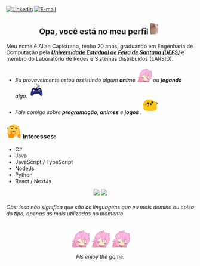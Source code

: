 [![Linkedin](https://img.shields.io/badge/allancapistrano-blue?logo=linkedin)](https://www.linkedin.com/in/allancapistrano/) 
[![E-mail](https://img.shields.io/badge/asantos@ecomp.uefs.br-red?logo=gmail&logoColor=white)](https://mail.google.com/mail/u/0/?view=cm&fs=1&tf=1&source=mailto&to=asantos@ecomp.uefs.br)

<h2 align="center">Opa, você está no meu perfil <img alt="GIF" src="https://github.com/AllanCapistrano/AllanCapistrano/blob/master/assets/catJAM.gif" height="30vw"></h2>

Meu nome é Allan Capistrano, tenho 20 anos, graduando em Engenharia de Computação pela ***[Universidade Estadual de Feira de Santana (UEFS)](http://www.uefs.br/)*** e membro do Laboratório de Redes e Sistemas Distribuídos (LARSID).

- *Eu provavelmente estou assistindo algum **anime** <img alt="GIF" src="https://github.com/AllanCapistrano/AllanCapistrano/blob/master/assets/RainbowPls.gif" height="40vw">  ou **jogando** algo.* <img alt="GIF" src="https://github.com/AllanCapistrano/AllanCapistrano/blob/master/assets/game-controller.gif" height="40vw">
- *Fale comigo sobre **programação**, **animes** e **jogos** .* <img alt="GIF" src="https://github.com/AllanCapistrano/AllanCapistrano/blob/master/assets/blobDance.gif" height="40vw">

### <img alt="GIF" src="https://github.com/AllanCapistrano/AllanCapistrano/blob/master/assets/thinking.gif" height="40vw">  Interesses: ###
- C#
- Java
- JavaScript / TypeScript
- NodeJs
- Python 
- React / NextJs

<div align="center">
  <img height="180em" src="https://github-readme-stats.vercel.app/api?username=AllanCapistrano&theme=aura">
  <img height="180em" src="https://github-readme-stats.vercel.app/api/top-langs/?username=AllanCapistrano&layout=compact&theme=aura"> 
</div>

###### Obs: Isso não significa que são as linguagens que eu mais domino ou coisa do tipo, apenas as mais utilizadas no momento. ###### 

<p align="center">
  <img alt="GIF" src="https://github.com/AllanCapistrano/AllanCapistrano/blob/master/assets/RainbowPls.gif" height="50vw"> <img alt="GIF" src="https://github.com/AllanCapistrano/AllanCapistrano/blob/master/assets/RainbowPls.gif" height="50vw"> <img alt="GIF" src="https://github.com/AllanCapistrano/AllanCapistrano/blob/master/assets/RainbowPls.gif" height="50vw">
</p>

<p align="center">
  <i>Pls enjoy the game.</i>
</p>
